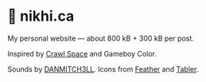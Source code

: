 # 🍍 nikhi.ca
My personal website — about 800 kB + 300 kB per post.

Inspired by [Crawl Space](http://koyamapress.com/projects/crawl-space/) and Gameboy Color.

Sounds by <a href="https://freesound.org/people/DANMITCH3LL/
">DANMITCH3LL</a>. Icons from <a href="https://feathericons.com/">Feather</a> and <a href="https://tabler-icons.io/">Tabler</a>. 